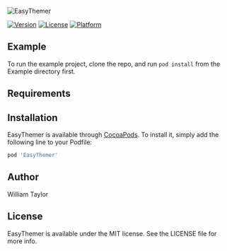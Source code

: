 ![EasyThemer](https://raw.githubusercontent.com/wfltaylor/EasyThemer/master/easythemer.png)

[![Version](https://img.shields.io/cocoapods/v/EasyThemer.svg?style=flat)](https://cocoapods.org/pods/EasyThemer)
[![License](https://img.shields.io/cocoapods/l/EasyThemer.svg?style=flat)](https://cocoapods.org/pods/EasyThemer)
[![Platform](https://img.shields.io/cocoapods/p/EasyThemer.svg?style=flat)](https://cocoapods.org/pods/EasyThemer)

## Example

To run the example project, clone the repo, and run `pod install` from the Example directory first.

## Requirements

## Installation

EasyThemer is available through [CocoaPods](https://cocoapods.org). To install
it, simply add the following line to your Podfile:

```ruby
pod 'EasyThemer'
```

## Author

William Taylor

## License

EasyThemer is available under the MIT license. See the LICENSE file for more info.
